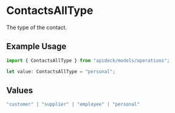 # ContactsAllType

The type of the contact.

## Example Usage

```typescript
import { ContactsAllType } from "apideck/models/operations";

let value: ContactsAllType = "personal";
```

## Values

```typescript
"customer" | "supplier" | "employee" | "personal"
```